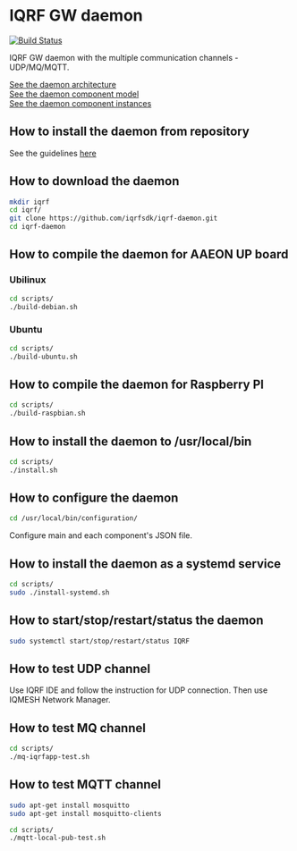 # IQRF GW daemon

[![Build Status](https://travis-ci.org/iqrfsdk/iqrf-daemon.svg?branch=master)](https://travis-ci.org/iqrfsdk/iqrf-daemon)

IQRF GW daemon with the multiple communication channels - UDP/MQ/MQTT.

<a href="https://github.com/iqrfsdk/iqrf-daemon/blob/master/doc/iqrf-linux-gw.png" target="_blank">See the daemon architecture</a><br/>
<a href="https://github.com/iqrfsdk/iqrf-daemon/blob/master/doc/iqrf-daemon-component-model.png" target="_blank">See the daemon component model</a><br/>
<a href="https://github.com/iqrfsdk/iqrf-daemon/blob/master/doc/iqrf-daemon-component-instances.png" target="_blank">See the daemon component instances</a><br/>

## How to install the daemon from repository

See the guidelines [here](REPOSITORY.md)

## How to download the daemon

```Bash
mkdir iqrf
cd iqrf/
git clone https://github.com/iqrfsdk/iqrf-daemon.git
cd iqrf-daemon
```

## How to compile the daemon for AAEON UP board

### Ubilinux

```Bash
cd scripts/
./build-debian.sh
```

### Ubuntu

```Bash
cd scripts/
./build-ubuntu.sh
```

## How to compile the daemon for Raspberry PI

```Bash
cd scripts/
./build-raspbian.sh
```

## How to install the daemon to /usr/local/bin

```Bash
cd scripts/
./install.sh
```

## How to configure the daemon

```Bash
cd /usr/local/bin/configuration/
```
Configure main and each component's JSON file.

## How to install the daemon as a systemd service

```Bash
cd scripts/
sudo ./install-systemd.sh
```

## How to start/stop/restart/status the daemon

```Bash
sudo systemctl start/stop/restart/status IQRF
```

## How to test UDP channel

Use IQRF IDE and follow the instruction for UDP connection.
Then use IQMESH Network Manager.

## How to test MQ channel

```Bash
cd scripts/
./mq-iqrfapp-test.sh
```

## How to test MQTT channel

```Bash
sudo apt-get install mosquitto
sudo apt-get install mosquitto-clients

cd scripts/
./mqtt-local-pub-test.sh
```
